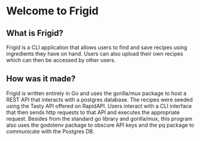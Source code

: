 # Welcome to Frigid

## What is Frigid?

Frigid is a CLI application that allows users to find and save recipes using ingredients they have on hand.
Users can also upload their own recipes which can then be accessed by other users.

## How was it made?

Frigid is written entirely in Go and uses the gorilla/mux package to host a REST API that interacts with a postgres database. The recipes were seeded using the Tasty API offered on RapidAPI.
Users interact with a CLI interface that then sends http requests to that API and executes the appropriate request. Besides from the standard go library and gorilla/mux,
this program also uses the godotenv package to obscure API keys and the pq package to communicate with the Postgres DB.


